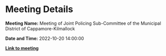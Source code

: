 # Meeting Details

**Meeting Name:** Meeting of Joint Policing Sub-Committee of the Municipal District of Cappamore-Kilmallock

**Date and Time:** 2022-10-20 14:00:00

**<a href="https://www.limerick.ie/council/whats-on/meeting-joint-policing-sub-committee-municipal-district-cappamore-kilmallock-2" target="_blank">Link to meeting</a>**
